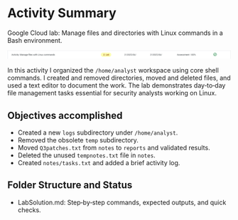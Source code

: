# Activity Summary 

Google Cloud lab: Manage files and directories with Linux commands in a Bash environment.

![alt text](ActivityResult.png)

In this activity I organized the `/home/analyst` workspace using core shell commands. I created and removed directories, moved and deleted files, and used a text editor to document the work. The lab demonstrates day‑to‑day file management tasks essential for security analysts working on Linux.

## Objectives accomplished

- Created a new `logs` subdirectory under `/home/analyst`.
- Removed the obsolete `temp` subdirectory.
- Moved `Q3patches.txt` from `notes` to `reports` and validated results.
- Deleted the unused `tempnotes.txt` file in `notes`.
- Created `notes/tasks.txt` and added a brief activity log.

## Folder Structure and Status

- LabSolution.md: Step‑by‑step commands, expected outputs, and quick checks.

